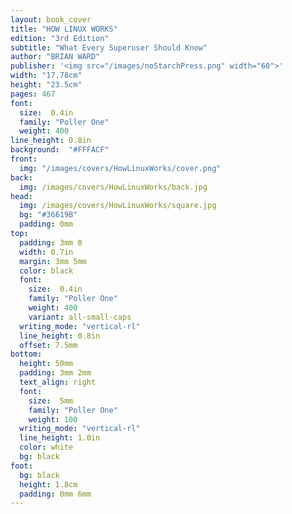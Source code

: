```yaml
---
layout: book_cover
title: "HOW LINUX WORKS"
edition: "3rd Edition"
subtitle: "What Every Superuser Should Know"
author: "BRIAN WARD"
publisher: '<img src="/images/noStarchPress.png" width="60">'
width: "17.78cm"
height: "23.5cm"
pages: 467
font:
  size:  0.4in
  family: "Poller One"
  weight: 400
line_height: 0.8in
background:  "#FFFACF"
front:
  img: "/images/covers/HowLinuxWorks/cover.png"
back:
  img: /images/covers/HowLinuxWorks/back.jpg
head:
  img: /images/covers/HowLinuxWorks/square.jpg
  bg: "#36619B"
  padding: 0mm
top:
  padding: 3mm 0
  width: 0.7in
  margin: 3mm 5mm
  color: black
  font:
    size:  0.4in
    family: "Poller One"
    weight: 400
    variant: all-small-caps
  writing_mode: "vertical-rl"
  line_height: 0.8in
  offset: 7.5mm
bottom:
  height: 50mm
  padding: 3mm 2mm
  text_align: right
  font:
    size:  5mm
    family: "Poller One"
    weight: 100
  writing_mode: "vertical-rl"
  line_height: 1.0in
  color: white
  bg: black
foot:
  bg: black
  height: 1.8cm
  padding: 0mm 6mm
---
```

